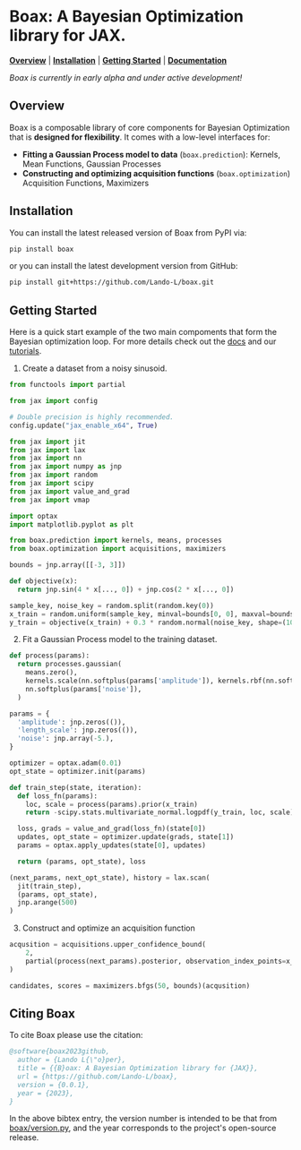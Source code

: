# Boax: A Bayesian Optimization library for JAX.

[**Overview**](#overview)
| [**Installation**](#installation)
| [**Getting Started**](#getting-started)
| [**Documentation**](https://boax.readthedocs.io/en/latest/)

*Boax is currently in early alpha and under active development!*

## Overview

Boax is a composable library of core components for Bayesian Optimization
that is **designed for flexibility**. It comes with a low-level interfaces for:

* **Fitting a Gaussian Process model to data** (`boax.prediction`): Kernels, Mean Functions, Gaussian Processes
* **Constructing and optimizing acquisition functions** (`boax.optimization`) Acquisition Functions, Maximizers

## Installation

You can install the latest released version of Boax from PyPI via:

```sh
pip install boax
```

or you can install the latest development version from GitHub:

```sh
pip install git+https://github.com/Lando-L/boax.git
```

## Getting Started

Here is a quick start example of the two main compoments that form the Bayesian optimization loop.
For more details check out the [docs](https://boax.readthedocs.io/en/latest/) and our [tutorials](https://github.com/Lando-L/boax/blob/main/examples).

1. Create a dataset from a noisy sinusoid.

```python
from functools import partial

from jax import config

# Double precision is highly recommended.
config.update("jax_enable_x64", True)

from jax import jit
from jax import lax
from jax import nn
from jax import numpy as jnp
from jax import random
from jax import scipy
from jax import value_and_grad
from jax import vmap

import optax
import matplotlib.pyplot as plt

from boax.prediction import kernels, means, processes
from boax.optimization import acquisitions, maximizers

bounds = jnp.array([[-3, 3]])

def objective(x):
  return jnp.sin(4 * x[..., 0]) + jnp.cos(2 * x[..., 0])

sample_key, noise_key = random.split(random.key(0))
x_train = random.uniform(sample_key, minval=bounds[0, 0], maxval=bounds[0, 1], shape=(10, 1))
y_train = objective(x_train) + 0.3 * random.normal(noise_key, shape=(10,))
```

2. Fit a Gaussian Process model to the training dataset.

```python
def process(params):
  return processes.gaussian(
    means.zero(),
    kernels.scale(nn.softplus(params['amplitude']), kernels.rbf(nn.softplus(params['length_scale']))),
    nn.softplus(params['noise']),
  )

params = {
  'amplitude': jnp.zeros(()),
  'length_scale': jnp.zeros(()),
  'noise': jnp.array(-5.),
}

optimizer = optax.adam(0.01)
opt_state = optimizer.init(params)

def train_step(state, iteration):
  def loss_fn(params):            
    loc, scale = process(params).prior(x_train)
    return -scipy.stats.multivariate_normal.logpdf(y_train, loc, scale)

  loss, grads = value_and_grad(loss_fn)(state[0])
  updates, opt_state = optimizer.update(grads, state[1])
  params = optax.apply_updates(state[0], updates)

  return (params, opt_state), loss

(next_params, next_opt_state), history = lax.scan(
  jit(train_step),
  (params, opt_state),
  jnp.arange(500)
)
```

3. Construct and optimize an acquisition function
```python
acqusition = acquisitions.upper_confidence_bound(
    2,
    partial(process(next_params).posterior, observation_index_points=x_train, observations=y_train)
)

candidates, scores = maximizers.bfgs(50, bounds)(acqusition)
```

## Citing Boax

To cite Boax please use the citation:

```bibtex
@software{boax2023github,
  author = {Lando L{\"o}per},
  title = {{B}oax: A Bayesian Optimization library for {JAX}},
  url = {https://github.com/Lando-L/boax},
  version = {0.0.1},
  year = {2023},
}
```

In the above bibtex entry, the version number
is intended to be that from [boax/version.py](https://github.com/Lando-L/boax/blob/main/boax/version.py), and the year corresponds to the project's open-source release.
